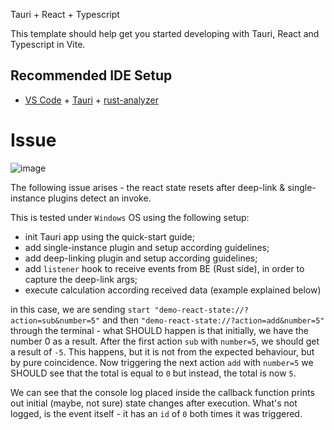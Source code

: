 Tauri + React + Typescript

This template should help get you started developing with Tauri, React and Typescript in Vite.

## Recommended IDE Setup

- [VS Code](https://code.visualstudio.com/) + [Tauri](https://marketplace.visualstudio.com/items?itemName=tauri-apps.tauri-vscode) + [rust-analyzer](https://marketplace.visualstudio.com/items?itemName=rust-lang.rust-analyzer)


# Issue
![image](https://github.com/user-attachments/assets/4eb00ee3-8c9e-4251-bb6a-8a9f322dd69e)

The following issue arises - the react state resets after deep-link & single-instance plugins detect an invoke.

This is tested under `Windows` OS using the following setup:

- init Tauri app using the quick-start guide;
- add single-instance plugin and setup according guidelines;
- add deep-linking plugin and setup according guidelines;
- add `listener` hook to receive events from BE (Rust side), in order to capture the deep-link args;
- execute calculation according received data (example explained below)


in this case, we are sending `start "demo-react-state://?action=sub&number=5"` and then `"demo-react-state://?action=add&number=5"` through the terminal - what SHOULD happen is that initially, we have the number 0 as a result. After the first action `sub` with `number=5`, we should get a result of `-5`. This happens, but it is not from the expected behaviour, but by pure coincidence. Now triggering the next action `add` with `number=5` we SHOULD see that the total is equal to `0` but instead, the total is now `5`.

We can see that the console log placed inside the callback function prints out initial (maybe, not sure) state changes after execution. What's not logged, is the event itself - it has an `id` of `0` both times it was triggered.
